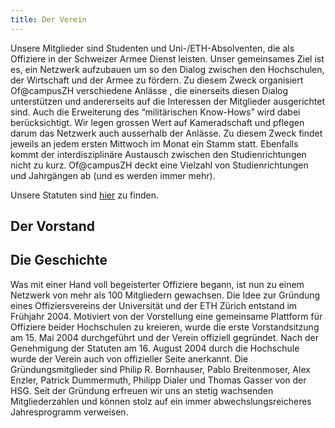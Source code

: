 ```yaml
---
title: Der Verein
---
```


Unsere Mitglieder sind Studenten und Uni-/ETH-Absolventen, die als Offiziere in der Schweizer Armee Dienst leisten. Unser gemeinsames Ziel ist es, ein Netzwerk aufzubauen um so den Dialog zwischen den Hochschulen, der Wirtschaft und der Armee zu fördern. Zu diesem Zweck organisiert Of@campusZH verschiedene Anlässe , die einerseits diesen Dialog unterstützen und andererseits auf die Interessen der Mitglieder ausgerichtet sind. Auch die Erweiterung des “militärischen Know-Hows” wird dabei berücksichtigt. Wir legen grossen Wert auf Kameradschaft und pflegen darum das Netzwerk auch ausserhalb der Anlässe. Zu diesem Zweck findet jeweils an jedem ersten Mittwoch im Monat ein Stamm statt. Ebenfalls kommt der interdisziplinäre Austausch zwischen den Studienrichtungen nicht zu kurz. Of@campusZH deckt eine Vielzahl von Studienrichtungen und Jahrgängen ab (und es werden immer mehr).

Unsere Statuten sind [hier](statuten.pdf) zu finden.

## Der Vorstand


## Die Geschichte

Was mit einer Hand voll begeisterter Offiziere begann, ist nun zu einem Netzwerk von mehr als 100 Mitgliedern gewachsen.
Die Idee zur Gr&uuml;ndung eines Offiziersvereins der Universit&auml;t und der ETH Z&uuml;rich entstand im Fr&uuml;hjahr 2004.
Motiviert von der Vorstellung eine gemeinsame Plattform f&uuml;r Offiziere beider Hochschulen zu kreieren, wurde die erste Vorstandsitzung am 15. Mai 2004 durchgef&uuml;hrt und der Verein offiziell gegr&uuml;ndet.
Nach der Genehmigung der Statuten am 16. August 2004 durch die Hochschule wurde der Verein auch von offizieller Seite anerkannt.
Die Gr&uuml;ndungsmitglieder sind Philip R. Bornhauser, Pablo Breitenmoser, Alex Enzler, Patrick Dummermuth, Philipp Dialer und Thomas Gasser von der HSG.
Seit der Gr&uuml;ndung erfreuen wir uns an stetig wachsenden Mitgliederzahlen und k&ouml;nnen stolz auf ein immer abwechslungsreicheres Jahresprogramm verweisen.
